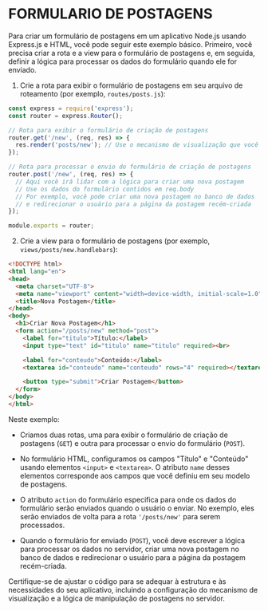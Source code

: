 # FORMULARIO DE POSTAGENS
Para criar um formulário de postagens em um aplicativo Node.js usando Express.js e HTML, você pode seguir este exemplo básico. Primeiro, você precisa criar a rota e a view para o formulário de postagens e, em seguida, definir a lógica para processar os dados do formulário quando ele for enviado.

1. Crie a rota para exibir o formulário de postagens em seu arquivo de roteamento (por exemplo, `routes/posts.js`):

```javascript
const express = require('express');
const router = express.Router();

// Rota para exibir o formulário de criação de postagens
router.get('/new', (req, res) => {
  res.render('posts/new'); // Use o mecanismo de visualização que você configurou
});

// Rota para processar o envio do formulário de criação de postagens
router.post('/new', (req, res) => {
  // Aqui você irá lidar com a lógica para criar uma nova postagem
  // Use os dados do formulário contidos em req.body
  // Por exemplo, você pode criar uma nova postagem no banco de dados
  // e redirecionar o usuário para a página da postagem recém-criada
});

module.exports = router;
```

2. Crie a view para o formulário de postagens (por exemplo, `views/posts/new.handlebars`):

```html
<!DOCTYPE html>
<html lang="en">
<head>
  <meta charset="UTF-8">
  <meta name="viewport" content="width=device-width, initial-scale=1.0">
  <title>Nova Postagem</title>
</head>
<body>
  <h1>Criar Nova Postagem</h1>
  <form action="/posts/new" method="post">
    <label for="titulo">Título:</label>
    <input type="text" id="titulo" name="titulo" required><br>

    <label for="conteudo">Conteúdo:</label>
    <textarea id="conteudo" name="conteudo" rows="4" required></textarea><br>

    <button type="submit">Criar Postagem</button>
  </form>
</body>
</html>
```

Neste exemplo:

- Criamos duas rotas, uma para exibir o formulário de criação de postagens (`GET`) e outra para processar o envio do formulário (`POST`).

- No formulário HTML, configuramos os campos "Título" e "Conteúdo" usando elementos `<input>` e `<textarea>`. O atributo `name` desses elementos corresponde aos campos que você definiu em seu modelo de postagens.

- O atributo `action` do formulário especifica para onde os dados do formulário serão enviados quando o usuário o enviar. No exemplo, eles serão enviados de volta para a rota `'/posts/new'` para serem processados.

- Quando o formulário for enviado (`POST`), você deve escrever a lógica para processar os dados no servidor, criar uma nova postagem no banco de dados e redirecionar o usuário para a página da postagem recém-criada.

Certifique-se de ajustar o código para se adequar à estrutura e às necessidades do seu aplicativo, incluindo a configuração do mecanismo de visualização e a lógica de manipulação de postagens no servidor.
